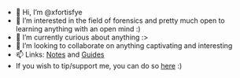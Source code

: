 - 👋 Hi, I’m @xfortisfye
- 👀 I’m interested in the field of forensics and pretty much open to learning anything with an open mind :)
- 🌱 I’m currently curious about anything :>
- 💞️ I’m looking to collaborate on anything captivating and interesting
- 📫 Links: [Notes](https://github.com/xfortisfye/loot-box) and [Guides](https://github.com/xfortisfye/303-see-other)
- If you wish to tip/support me, you can do so [here](coff.ee/xfortisfye) :)
<!---
xfortisfye/xfortisfye is a ✨ special ✨ repository because its `README.md` (this file) appears on your GitHub profile.
You can click the Preview link to take a look at your changes.
--->
